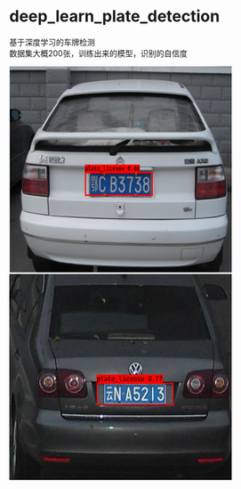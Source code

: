 # deep_learn_plate_detection
基于深度学习的车牌检测  
数据集大概200张，训练出来的模型，识别的自信度  


<img src="https://github.com/fivexxxxx/deep_learn_plate_detection/blob/master/images/YOLOv3-plate01.png" width="400" height="370">    

<img src="https://github.com/fivexxxxx/deep_learn_plate_detection/blob/master/images/YOLOv3-plate02.png" width="400" height="370"> 

